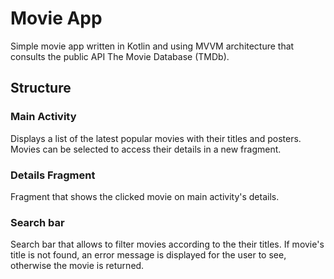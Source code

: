 # Movie App
Simple movie app written in Kotlin and using MVVM architecture that consults the public API The Movie Database (TMDb).

## Structure
### Main Activity
Displays a list of the latest popular movies with their titles and posters. Movies can be selected to access their details in a new fragment.
### Details Fragment
Fragment that shows the clicked movie on main activity's details.
### Search bar
Search bar that allows to filter movies according to the their titles. If movie's title is not found, an error message is displayed for the user to see, otherwise the movie is returned.

